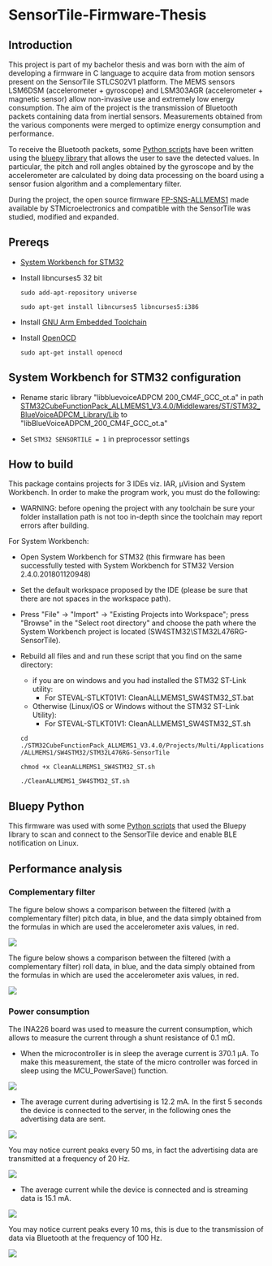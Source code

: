 # SensorTile-Firmware-Thesis

## Introduction
This project is part of my bachelor thesis and was born with the aim of developing a firmware in C language to acquire data from motion sensors present on the SensorTile STLCS02V1 platform. The MEMS sensors LSM6DSM (accelerometer + gyroscope) and LSM303AGR (accelerometer + magnetic sensor) allow non-invasive use and extremely low energy consumption. The aim of the project is the transmission of Bluetooth packets containing data from inertial sensors. Measurements obtained from the various components were merged to optimize energy consumption and performance. 

To receive the Bluetooth packets, some [Python scripts](https://github.com/MatteoOrlandini/Bluepy-Python-Thesis) have been written using the [bluepy library](https://github.com/IanHarvey/bluepy) that allows the user to save the detected values. In particular, the pitch and roll angles obtained by the gyroscope and by the accelerometer are calculated by doing data processing on the board using a sensor fusion algorithm and a complementary filter.

During the project, the open source firmware [FP-SNS-ALLMEMS1](https://www.st.com/en/embedded-software/fp-sns-allmems1.html) made available by STMicroelectronics and compatible with the SensorTile was studied, modified and expanded.

## Prereqs

* [System Workbench for STM32](https://www.st.com/en/development-tools/sw4stm32.html)
* Install libncurses5 32 bit

  `sudo add-apt-repository universe`
  
  `sudo apt-get install libncurses5 libncurses5:i386`
  
* Install [GNU Arm Embedded Toolchain](https://developer.arm.com/tools-and-software/open-source-software/developer-tools/gnu-toolchain/gnu-rm)

* Install [OpenOCD](http://openocd.org/getting-openocd/)

  `sudo apt-get install openocd`

## System Workbench for STM32 configuration

* Rename staric library "libbluevoiceADPCM 200_CM4F_GCC_ot.a" in path [STM32CubeFunctionPack_ALLMEMS1_V3.4.0/Middlewares/ST/STM32_BlueVoiceADPCM_Library/Lib](https://github.com/MatteoOrlandini/SensorTile-Firmware-Thesis/tree/master/STM32CubeFunctionPack_ALLMEMS1_V3.4.0/Middlewares/ST/STM32_BlueVoiceADPCM_Library/Lib) to "libBlueVoiceADPCM_200_CM4F_GCC_ot.a"

* Set `STM32 SENSORTILE = 1` in preprocessor settings

## How to build

This package contains projects for 3 IDEs viz. IAR, µVision and System Workbench. 
In order to make the  program work, you must do the following:
 - WARNING: before opening the project with any toolchain be sure your folder installation path is not too in-depth since the toolchain may report errors after building.
		
For System Workbench:
 - Open System Workbench for STM32 (this firmware has been successfully tested with System Workbench for STM32 Version 2.4.0.201801120948)
 - Set the default workspace proposed by the IDE (please be sure that there are not spaces in the workspace path).
 - Press "File" -> "Import" -> "Existing Projects into Workspace"; press "Browse" in the "Select root directory" and choose the path where the System
   Workbench project is located (SW4STM32\STM32L476RG-SensorTile). 
 - Rebuild all files and and run these script that you find on the same directory:
   - if you are on windows and you had installed the STM32 ST-Link utility:
		- For STEVAL-STLKT01V1: CleanALLMEMS1_SW4STM32_ST.bat	
   - Otherwise (Linux/iOS or Windows without the STM32 ST-Link Utility):
		- For STEVAL-STLKT01V1: CleanALLMEMS1_SW4STM32_ST.sh
    
    `cd ./STM32CubeFunctionPack_ALLMEMS1_V3.4.0/Projects/Multi/Applications/ALLMEMS1/SW4STM32/STM32L476RG-SensorTile`
    
    `chmod +x CleanALLMEMS1_SW4STM32_ST.sh`
    
    `./CleanALLMEMS1_SW4STM32_ST.sh`
    
## Bluepy Python

This firmware was used with some [Python scripts](https://github.com/MatteoOrlandini/Bluepy-Python-Thesis) that used the Bluepy library to scan and connect to the SensorTile device and enable BLE notification on Linux.

## Performance analysis
### Complementary filter

The figure below shows a comparison between the filtered (with a complementary filter) pitch data, in blue, and the data simply obtained from the formulas in which are used the accelerometer axis values, in red.

![](https://github.com/MatteoOrlandini/SensorTile-Firmware-Thesis/blob/master/Images/Pitch.png)

The figure below shows a comparison between the filtered (with a complementary filter) roll data, in blue, and the data simply obtained from the formulas in which are used the accelerometer axis values, in red.

![](https://github.com/MatteoOrlandini/SensorTile-Firmware-Thesis/blob/master/Images/Roll.png)
    
### Power consumption

The INA226 board was used to measure the current consumption, which allows to measure the current through a shunt resistance of 0.1 mΩ.

* When the microcontroller is in sleep the average current is 370.1 µA. To make this measurement, the state of the micro controller was forced in sleep using the MCU_PowerSave() function.

![](https://github.com/MatteoOrlandini/SensorTile-Firmware-Thesis/blob/master/Images/MCUoff.png)

* The average current during advertising is 12.2 mA. In the first 5 seconds the device is connected to the server, in the following ones the advertising data are sent.

![](https://github.com/MatteoOrlandini/SensorTile-Firmware-Thesis/blob/master/Images/connesso%2Badvertising.png)

You may notice current peaks every 50 ms, in fact the advertising data are transmitted at a frequency of 20 Hz.

![](https://github.com/MatteoOrlandini/SensorTile-Firmware-Thesis/blob/master/Images/connesso%2Badvertising_zoom.png)

* The average current while the device is connected and is streaming data is 15.1 mA.

![](https://github.com/MatteoOrlandini/SensorTile-Firmware-Thesis/blob/master/Images/Streaming.png)

You may notice current peaks every 10 ms, this is due to the transmission of data via Bluetooth at the frequency of 100 Hz.

![](https://github.com/MatteoOrlandini/SensorTile-Firmware-Thesis/blob/master/Images/Streaming_zoom.png)